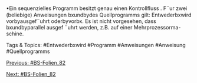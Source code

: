 •Ein sequenzielles Programm besitzt genau einen Kontrollﬂuss .
F¨ur zwei (beliebige) Anweisungen bxundbydes Quellprogramms gilt:
Entwederbxwird vorbyausgef¨uhrt oderbyvorbx.
Es ist nicht vorgesehen, dass bxundbyparallel ausgef ¨uhrt werden, z.B. auf einer Mehrprozessorma-
schine.

   Tags & Topics:
   #Entwederbxwird
   #Programm
   #Anweisungen
   #Anweisung
   #Quellprogramms

[Previous: #BS-Folien_82](BS-Folien_82.md)

[Next: #BS-Folien_82](BS-Folien_82.md)
